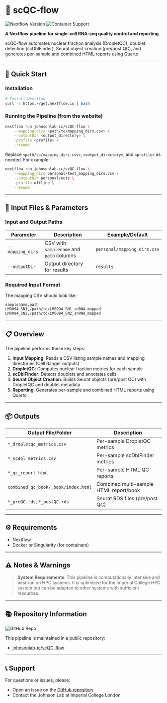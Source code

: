 
# 🧬 scQC-flow

<img src="https://img.shields.io/badge/Nextflow-v22.10.0+-green.svg" alt="Nextflow Version">
<img src="https://img.shields.io/badge/Containers-Docker%2FSingularity-orange.svg" alt="Container Support">

**A Nextflow pipeline for single-cell RNA-seq quality control and reporting**

scQC-flow automates nuclear fraction analysis (DropletQC), doublet detection (scDblFinder), Seurat object creation (pre/post QC), and generates per-sample and combined HTML reports using Quarto.

---

## 🚀 Quick Start

### Installation

```bash
# Install Nextflow
curl -s https://get.nextflow.io | bash
```

### Running the Pipeline (from the website)

```bash
nextflow run johnsonlab-ic/scQC-flow \
	--mapping_dirs <path/to/mapping_dirs.csv> \
	--outputDir <output_directory> \
	-profile <profile> \
	-resume
```

Replace `<path/to/mapping_dirs.csv>`, `<output_directory>`, and `<profile>` as needed. For example:

```bash
nextflow run johnsonlab-ic/scQC-flow \
	--mapping_dirs personal/test_mapping_dirs.csv \
	--outputDir personal/outs \
	-profile offline \
	-resume
```

---

## 📁 Input Files & Parameters

### Input and Output Paths

| Parameter         | Description                                 | Example/Default |
|-------------------|---------------------------------------------|-----------------|
| `--mapping_dirs`  | CSV with `samplename` and `path` columns    | `personal/mapping_dirs.csv` |
| `--outputDir`     | Output directory for results                | `results`       |

### Required Input Format

The mapping CSV should look like:

```csv
samplename,path
LM0094_SN1,/path/to/LM0094_SN1_snRNA_mapped
LM0094_SN2,/path/to/LM0094_SN2_snRNA_mapped
```

---

## 📋 Overview

The pipeline performs these key steps:

1. **Input Mapping**: Reads a CSV listing sample names and mapping directories (Cell Ranger outputs)
2. **DropletQC**: Computes nuclear fraction metrics for each sample
3. **scDblFinder**: Detects doublets and annotates cells
4. **Seurat Object Creation**: Builds Seurat objects (pre/post QC) with DropletQC and doublet metadata
5. **Reporting**: Generates per-sample and combined HTML reports using Quarto

---

## 📦 Outputs

| Output File/Folder                        | Description                                 |
|-------------------------------------------|---------------------------------------------|
| `*_dropletqc_metrics.csv`                 | Per-sample DropletQC metrics                |
| `*_scdbl_metrics.csv`                     | Per-sample scDblFinder metrics              |
| `*_qc_report.html`                        | Per-sample HTML QC reports                  |
| `combined_qc_book/_book/index.html`       | Combined multi-sample HTML report/book      |
| `*_preQC.rds`, `*_postQC.rds`             | Seurat RDS files (pre/post QC)              |

---

## ⚙️ Requirements

- Nextflow
- Docker or Singularity (for containers)

---

## ⚠️ Notes & Warnings

> **System Requirements**: This pipeline is computationally intensive and best run on HPC systems. It is optimized for the Imperial College HPC system but can be adapted to other systems with sufficient resources.

---

## 📚 Repository Information

<img src="https://img.shields.io/badge/GitHub-scQC--flow-lightgrey?logo=github" alt="GitHub Repo">

This pipeline is maintained in a public repository:
- [johnsonlab-ic/scQC-flow](https://github.com/johnsonlab-ic/scQC-flow)

---

## 📞 Support

For questions or issues, please:
- Open an issue on the [GitHub repository](https://github.com/johnsonlab-ic/scQC-flow/issues)
- Contact the Johnson Lab at Imperial College London
